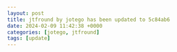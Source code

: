 ```yaml
---
layout: post
title: jtfround by jotego has been updated to 5c84ab6
date: 2024-02-09 11:42:38 +0000
categories: [jotego, jtfround]
tags: [update]
---
```


